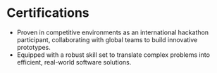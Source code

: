 # Certifications
- Proven in competitive environments as an international hackathon participant, collaborating with global teams to build innovative prototypes.
- Equipped with a robust skill set to translate complex problems into efficient, real-world software solutions.
